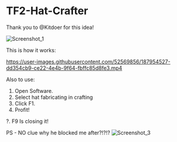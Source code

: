 # TF2-Hat-Crafter
Thank you to @Kitdoer for this idea!

![Screenshot_1](https://user-images.githubusercontent.com/52569856/187952534-074fc56c-9461-47d9-aa12-8d429171191f.png)

This is how it works:

https://user-images.githubusercontent.com/52569856/187954527-dd354cb9-ce22-4e4b-9f64-fbffc85d8fe3.mp4

Also to use:

1. Open Software.
2. Select hat fabricating in crafting
3. Click F1.
4. Profit!

?. F9 Is closing it!

PS - NO clue why he blocked me after?!?!?
![Screenshot_3](https://user-images.githubusercontent.com/52569856/187955313-3252f020-7a00-407f-b6a8-62274398c518.png)
